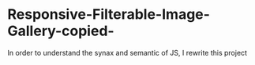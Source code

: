 # Responsive-Filterable-Image-Gallery-copied-
In order to understand the synax and semantic of JS, I rewrite this project
